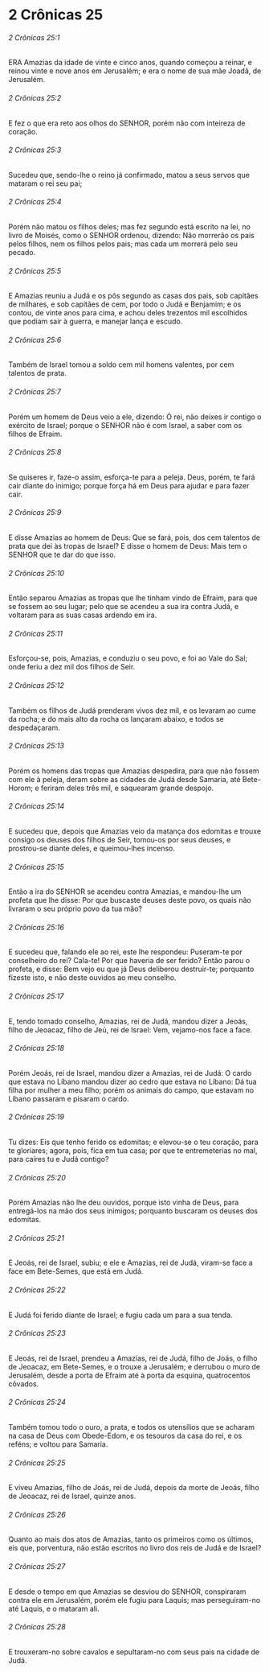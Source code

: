 # 2 Crônicas 25

###### 2 Crônicas 25:1

ERA Amazias da idade de vinte e cinco anos, quando começou a reinar, e reinou vinte e nove anos em Jerusalém; e era o nome de sua mãe Joadã, de Jerusalém.

###### 2 Crônicas 25:2

E fez o que era reto aos olhos do SENHOR, porém não com inteireza de coração.

###### 2 Crônicas 25:3

Sucedeu que, sendo-lhe o reino já confirmado, matou a seus servos que mataram o rei seu pai;

###### 2 Crônicas 25:4

Porém não matou os filhos deles; mas fez segundo está escrito na lei, no livro de Moisés, como o SENHOR ordenou, dizendo: Não morrerão os pais pelos filhos, nem os filhos pelos pais; mas cada um morrerá pelo seu pecado.

###### 2 Crônicas 25:5

E Amazias reuniu a Judá e os pôs segundo as casas dos pais, sob capitães de milhares, e sob capitães de cem, por todo o Judá e Benjamim; e os contou, de vinte anos para cima, e achou deles trezentos mil escolhidos que podiam sair à guerra, e manejar lança e escudo.

###### 2 Crônicas 25:6

Também de Israel tomou a soldo cem mil homens valentes, por cem talentos de prata.

###### 2 Crônicas 25:7

Porém um homem de Deus veio a ele, dizendo: Ó rei, não deixes ir contigo o exército de Israel; porque o SENHOR não é com Israel, a saber com os filhos de Efraim.

###### 2 Crônicas 25:8

Se quiseres ir, faze-o assim, esforça-te para a peleja. Deus, porém, te fará cair diante do inimigo; porque força há em Deus para ajudar e para fazer cair.

###### 2 Crônicas 25:9

E disse Amazias ao homem de Deus: Que se fará, pois, dos cem talentos de prata que dei às tropas de Israel? E disse o homem de Deus: Mais tem o SENHOR que te dar do que isso.

###### 2 Crônicas 25:10

Então separou Amazias as tropas que lhe tinham vindo de Efraim, para que se fossem ao seu lugar; pelo que se acendeu a sua ira contra Judá, e voltaram para as suas casas ardendo em ira.

###### 2 Crônicas 25:11

Esforçou-se, pois, Amazias, e conduziu o seu povo, e foi ao Vale do Sal; onde feriu a dez mil dos filhos de Seir.

###### 2 Crônicas 25:12

Também os filhos de Judá prenderam vivos dez mil, e os levaram ao cume da rocha; e do mais alto da rocha os lançaram abaixo, e todos se despedaçaram.

###### 2 Crônicas 25:13

Porém os homens das tropas que Amazias despedira, para que não fossem com ele à peleja, deram sobre as cidades de Judá desde Samaria, até Bete-Horom; e feriram deles três mil, e saquearam grande despojo.

###### 2 Crônicas 25:14

E sucedeu que, depois que Amazias veio da matança dos edomitas e trouxe consigo os deuses dos filhos de Seir, tomou-os por seus deuses, e prostrou-se diante deles, e queimou-lhes incenso.

###### 2 Crônicas 25:15

Então a ira do SENHOR se acendeu contra Amazias, e mandou-lhe um profeta que lhe disse: Por que buscaste deuses deste povo, os quais não livraram o seu próprio povo da tua mão?

###### 2 Crônicas 25:16

E sucedeu que, falando ele ao rei, este lhe respondeu: Puseram-te por conselheiro do rei? Cala-te! Por que haveria de ser ferido? Então parou o profeta, e disse: Bem vejo eu que já Deus deliberou destruir-te; porquanto fizeste isto, e não deste ouvidos ao meu conselho.

###### 2 Crônicas 25:17

E, tendo tomado conselho, Amazias, rei de Judá, mandou dizer a Jeoás, filho de Jeoacaz, filho de Jeú, rei de Israel: Vem, vejamo-nos face a face.

###### 2 Crônicas 25:18

Porém Jeoás, rei de Israel, mandou dizer a Amazias, rei de Judá: O cardo que estava no Líbano mandou dizer ao cedro que estava no Líbano: Dá tua filha por mulher a meu filho; porém os animais do campo, que estavam no Líbano passaram e pisaram o cardo.

###### 2 Crônicas 25:19

Tu dizes: Eis que tenho ferido os edomitas; e elevou-se o teu coração, para te gloriares; agora, pois, fica em tua casa; por que te entremeterias no mal, para caíres tu e Judá contigo?

###### 2 Crônicas 25:20

Porém Amazias não lhe deu ouvidos, porque isto vinha de Deus, para entregá-los na mão dos seus inimigos; porquanto buscaram os deuses dos edomitas.

###### 2 Crônicas 25:21

E Jeoás, rei de Israel, subiu; e ele e Amazias, rei de Judá, viram-se face a face em Bete-Semes, que está em Judá.

###### 2 Crônicas 25:22

E Judá foi ferido diante de Israel; e fugiu cada um para a sua tenda.

###### 2 Crônicas 25:23

E Jeoás, rei de Israel, prendeu a Amazias, rei de Judá, filho de Joás, o filho de Jeoacaz, em Bete-Semes, e o trouxe a Jerusalém; e derrubou o muro de Jerusalém, desde a porta de Efraim até à porta da esquina, quatrocentos côvados.

###### 2 Crônicas 25:24

Também tomou todo o ouro, a prata, e todos os utensílios que se acharam na casa de Deus com Obede-Edom, e os tesouros da casa do rei, e os reféns; e voltou para Samaria.

###### 2 Crônicas 25:25

E viveu Amazias, filho de Joás, rei de Judá, depois da morte de Jeoás, filho de Jeoacaz, rei de Israel, quinze anos.

###### 2 Crônicas 25:26

Quanto ao mais dos atos de Amazias, tanto os primeiros como os últimos, eis que, porventura, não estão escritos no livro dos reis de Judá e de Israel?

###### 2 Crônicas 25:27

E desde o tempo em que Amazias se desviou do SENHOR, conspiraram contra ele em Jerusalém, porém ele fugiu para Laquis; mas perseguiram-no até Laquis, e o mataram ali.

###### 2 Crônicas 25:28

E trouxeram-no sobre cavalos e sepultaram-no com seus pais na cidade de Judá.

